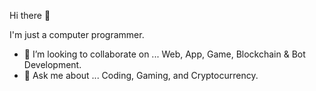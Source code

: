 Hi there 👋

I'm just a computer programmer.

- 👯 I’m looking to collaborate on ... Web, App, Game, Blockchain & Bot Development.
- 💬 Ask me about ... Coding, Gaming, and Cryptocurrency.
